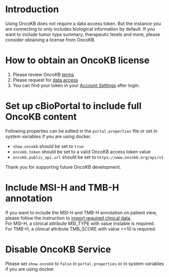 # Introduction

Using OncoKB does not require a data access token. But the instance you are connecting to only includes biological information by default. 
If you want to include tumor type summary, therapeutic levels and more, please consider obtaining a license from OncoKB.

# How to obtain an OncoKB license
1. Please review OncoKB [terms](https://www.oncokb.org/terms) 
2. Please request for [data access](https://www.oncokb.org/dataAccess)
3. You can find your token in your [Account Settings](https://www.oncokb.org/account/settings) after login.

# Set up cBioPortal to include full OncoKB content
Following properties can be edited in the `portal.properties` file or set in system variables if you are using docker. 
- `show.oncokb` should be set to `true`
- `oncokb.token` should be set to a valid OncoKB access token value
- `oncokb.public_api.url` should be set to `https://www.oncokb.org/api/v1`

Thank you for supporting future OncoKB development.

# Include MSI-H and TMB-H annotation
If you want to include the MSI-H and TMB-H annotation on patient view, please follow the instruction to [import required clinical data](File-Formats.md#clinical-data).  
For MSI-H, a clinical attribute MSI_TYPE with value Instable is required.  
For TMB-H, a clinical attribute TMB_SCORE with value >=10 is required.  

# Disable OncoKB Service

Please set `show.oncokb` to `false` in `portal.properties` or in system variables if you are using docker.
